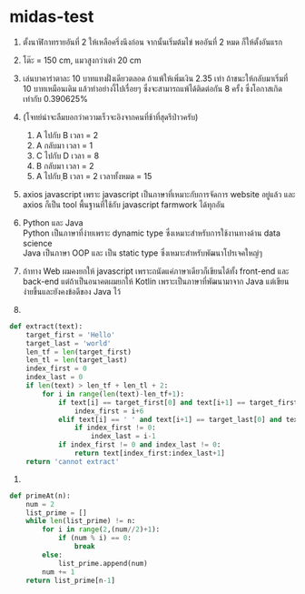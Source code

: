 # midas-test

1. ตั้งนาฬิกาทรายอันที่ 2 ให้เหลือครึ่งนึงก่อน จากนั้นเริ่มต้มไข่ พออันที่ 2 หมด ก็ให้ตั้งอันแรก
1. โต๊ะ = 150 cm, แมวสูงกว่าเต่า 20 cm
1. เล่นบาคาร่าตาละ 10 บาทแทงฝั่งเดียวตลอด ถ้าแพ้ให้เพิ่มเงิน 2.35 เท่า ถ้าชนะให้กลับมาเริ่มที่ 10 บาทเหมือนเดิม แล้วทำอย่างงี้ไปเรื่อยๆ ซึ่งจะสามารถแพ้ได้ติดต่อกัน 8 ครั้ง ซึ่งโอกาสเกิดเท่ากับ 0.390625%

1. (โจทย์น่าจะลืมบอกว่าความเร็วจะอิงจากคนที่ช้าที่สุดรึป่าวครับ)
    1. A ไปกับ B เวลา = 2
    1. A กลับมา เวลา = 1
    1. C ไปกับ D เวลา = 8
    1. B กลับมา เวลา = 2
    1. A ไปกับ ฺB เวลา = 2
เวลาทั้งหมด = 15

1. axios javascript เพราะ javascript เป็นภาษาที่เหมาะกับการจัดการ website อยู่แล้ว และ axios ก็เป็น tool พื้นฐานที่ใช้กับ javascript farmwork ได้ทุกอัน

1. Python และ Java\
Python เป็นภาษาที่ง่ายเพราะ dynamic type ซึ่งเหมาะสำหรับการใช้งานทางด้าน data science\
Java เป็นภาษา OOP และ เป็น static type ซึ่งเหมาะสำหรับพัฒนาโปรเจคใหญ่ๆ

1. ถ้าทาง Web ผมคงยกให้ javascript เพราะถนัดแค่ภาษาเดียวก็เขียนได้ทั้ง front-end และ back-end แต่ถ้าเป็นอนาคตผมยกให้ Kotlin เพราะเป็นภาษาที่พัฒนามาจาก Java แต่เขียนง่ายขึ้นและยังคงข้อดีของ Java ไว้

1.  

```python
def extract(text):
    target_first = 'Hello'
    target_last = 'world'
    len_tf = len(target_first)
    len_tl = len(target_last)
    index_first = 0
    index_last = 0
    if len(text) > len_tf + len_tl + 2:
        for i in range(len(text)-len_tf+1):
            if text[i] == target_first[0] and text[i+1] == target_first[1] and text[i+2] == target_first[2] and text[i+3] == target_first[3] and text[i+4] == target_first[4] and text[i+5] == ' ':
                index_first = i+6
            elif text[i] == ' ' and text[i+1] == target_last[0] and text[i+2] == target_last[1] and text[i+3] == target_last[2] and text[i+4] == target_last[3] and text[i+5] == target_last[4]:
                if index_first != 0:
                    index_last = i-1
            if index_first != 0 and index_last != 0:
                return text[index_first:index_last+1]
    return 'cannot extract'
```

1.  

```python
def primeAt(n):
    num = 2
    list_prime = []
    while len(list_prime) != n:
        for i in range(2,(num//2)+1):
            if (num % i) == 0:  
                break
        else:
            list_prime.append(num)
        num += 1
    return list_prime[n-1]
```

